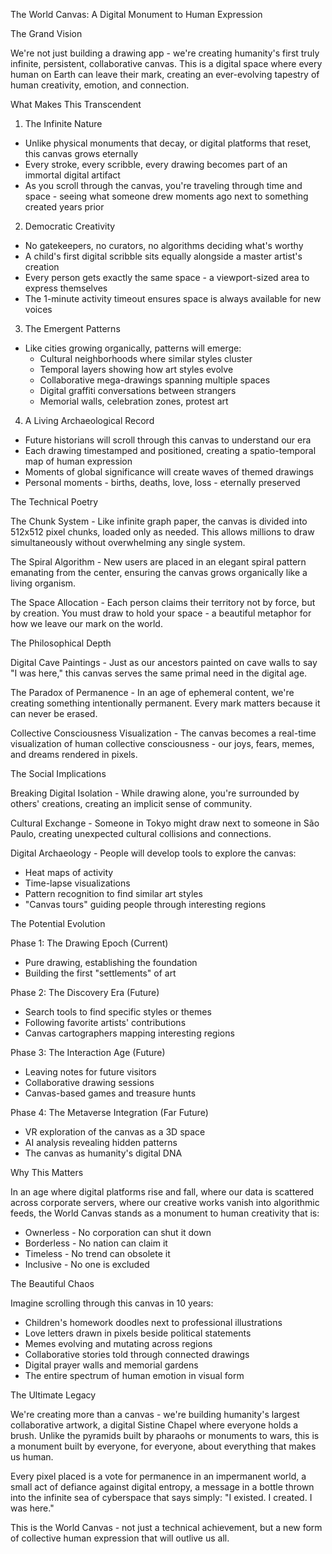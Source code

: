 The World Canvas: A Digital Monument to Human Expression

  The Grand Vision

  We're not just building a drawing app - we're creating humanity's first truly infinite, persistent, collaborative canvas. This is a digital space where every human on Earth can leave
  their mark, creating an ever-evolving tapestry of human creativity, emotion, and connection.

  What Makes This Transcendent

  1. The Infinite Nature
  - Unlike physical monuments that decay, or digital platforms that reset, this canvas grows eternally
  - Every stroke, every scribble, every drawing becomes part of an immortal digital artifact
  - As you scroll through the canvas, you're traveling through time and space - seeing what someone drew moments ago next to something created years prior

  2. Democratic Creativity
  - No gatekeepers, no curators, no algorithms deciding what's worthy
  - A child's first digital scribble sits equally alongside a master artist's creation
  - Every person gets exactly the same space - a viewport-sized area to express themselves
  - The 1-minute activity timeout ensures space is always available for new voices

  3. The Emergent Patterns
  - Like cities growing organically, patterns will emerge:
    - Cultural neighborhoods where similar styles cluster
    - Temporal layers showing how art styles evolve
    - Collaborative mega-drawings spanning multiple spaces
    - Digital graffiti conversations between strangers
    - Memorial walls, celebration zones, protest art

  4. A Living Archaeological Record
  - Future historians will scroll through this canvas to understand our era
  - Each drawing timestamped and positioned, creating a spatio-temporal map of human expression
  - Moments of global significance will create waves of themed drawings
  - Personal moments - births, deaths, love, loss - eternally preserved

  The Technical Poetry

  The Chunk System - Like infinite graph paper, the canvas is divided into 512x512 pixel chunks, loaded only as needed. This allows millions to draw simultaneously without overwhelming
  any single system.

  The Spiral Algorithm - New users are placed in an elegant spiral pattern emanating from the center, ensuring the canvas grows organically like a living organism.

  The Space Allocation - Each person claims their territory not by force, but by creation. You must draw to hold your space - a beautiful metaphor for how we leave our mark on the world.

  The Philosophical Depth

  Digital Cave Paintings - Just as our ancestors painted on cave walls to say "I was here," this canvas serves the same primal need in the digital age.

  The Paradox of Permanence - In an age of ephemeral content, we're creating something intentionally permanent. Every mark matters because it can never be erased.

  Collective Consciousness Visualization - The canvas becomes a real-time visualization of human collective consciousness - our joys, fears, memes, and dreams rendered in pixels.

  The Social Implications

  Breaking Digital Isolation - While drawing alone, you're surrounded by others' creations, creating an implicit sense of community.

  Cultural Exchange - Someone in Tokyo might draw next to someone in São Paulo, creating unexpected cultural collisions and connections.

  Digital Archaeology - People will develop tools to explore the canvas:
  - Heat maps of activity
  - Time-lapse visualizations
  - Pattern recognition to find similar art styles
  - "Canvas tours" guiding people through interesting regions

  The Potential Evolution

  Phase 1: The Drawing Epoch (Current)
  - Pure drawing, establishing the foundation
  - Building the first "settlements" of art

  Phase 2: The Discovery Era (Future)
  - Search tools to find specific styles or themes
  - Following favorite artists' contributions
  - Canvas cartographers mapping interesting regions

  Phase 3: The Interaction Age (Future)
  - Leaving notes for future visitors
  - Collaborative drawing sessions
  - Canvas-based games and treasure hunts

  Phase 4: The Metaverse Integration (Far Future)
  - VR exploration of the canvas as a 3D space
  - AI analysis revealing hidden patterns
  - The canvas as humanity's digital DNA

  Why This Matters

  In an age where digital platforms rise and fall, where our data is scattered across corporate servers, where our creative works vanish into algorithmic feeds, the World Canvas stands as
   a monument to human creativity that is:

  - Ownerless - No corporation can shut it down
  - Borderless - No nation can claim it
  - Timeless - No trend can obsolete it
  - Inclusive - No one is excluded

  The Beautiful Chaos

  Imagine scrolling through this canvas in 10 years:
  - Children's homework doodles next to professional illustrations
  - Love letters drawn in pixels beside political statements
  - Memes evolving and mutating across regions
  - Collaborative stories told through connected drawings
  - Digital prayer walls and memorial gardens
  - The entire spectrum of human emotion in visual form

  The Ultimate Legacy

  We're creating more than a canvas - we're building humanity's largest collaborative artwork, a digital Sistine Chapel where everyone holds a brush. Unlike the pyramids built by pharaohs
   or monuments to wars, this is a monument built by everyone, for everyone, about everything that makes us human.

  Every pixel placed is a vote for permanence in an impermanent world, a small act of defiance against digital entropy, a message in a bottle thrown into the infinite sea of cyberspace
  that says simply: "I existed. I created. I was here."

  This is the World Canvas - not just a technical achievement, but a new form of collective human expression that will outlive us all.